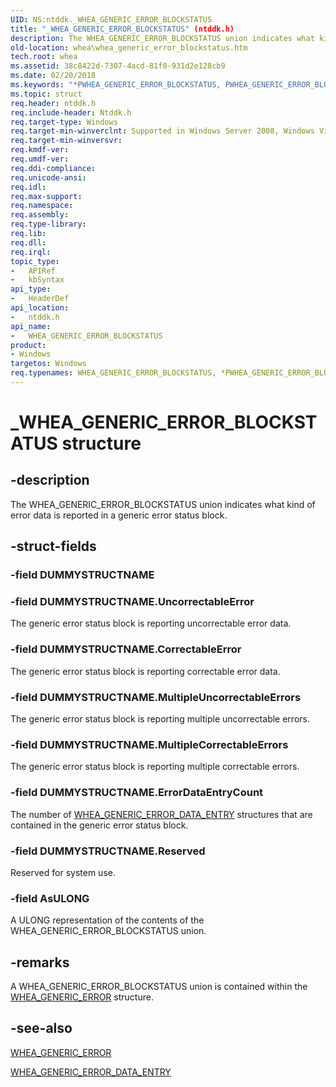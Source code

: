 ```yaml
---
UID: NS:ntddk._WHEA_GENERIC_ERROR_BLOCKSTATUS
title: "_WHEA_GENERIC_ERROR_BLOCKSTATUS" (ntddk.h)
description: The WHEA_GENERIC_ERROR_BLOCKSTATUS union indicates what kind of error data is reported in a generic error status block.
old-location: whea\whea_generic_error_blockstatus.htm
tech.root: whea
ms.assetid: 38c8422d-7307-4acd-81f0-931d2e128cb9
ms.date: 02/20/2018
ms.keywords: "*PWHEA_GENERIC_ERROR_BLOCKSTATUS, PWHEA_GENERIC_ERROR_BLOCKSTATUS, PWHEA_GENERIC_ERROR_BLOCKSTATUS union pointer [WHEA Drivers and Applications], WHEA_GENERIC_ERROR_BLOCKSTATUS, WHEA_GENERIC_ERROR_BLOCKSTATUS union [WHEA Drivers and Applications], _WHEA_GENERIC_ERROR_BLOCKSTATUS, ntddk/PWHEA_GENERIC_ERROR_BLOCKSTATUS, ntddk/WHEA_GENERIC_ERROR_BLOCKSTATUS, whea.whea_generic_error_blockstatus, whearef_2137a60a-daff-4a33-a516-c9ae87e2f11c.xml"
ms.topic: struct
req.header: ntddk.h
req.include-header: Ntddk.h
req.target-type: Windows
req.target-min-winverclnt: Supported in Windows Server 2008, Windows Vista SP1, and later versions of Windows.
req.target-min-winversvr: 
req.kmdf-ver: 
req.umdf-ver: 
req.ddi-compliance: 
req.unicode-ansi: 
req.idl: 
req.max-support: 
req.namespace: 
req.assembly: 
req.type-library: 
req.lib: 
req.dll: 
req.irql: 
topic_type:
-	APIRef
-	kbSyntax
api_type:
-	HeaderDef
api_location:
-	ntddk.h
api_name:
-	WHEA_GENERIC_ERROR_BLOCKSTATUS
product:
- Windows
targetos: Windows
req.typenames: WHEA_GENERIC_ERROR_BLOCKSTATUS, *PWHEA_GENERIC_ERROR_BLOCKSTATUS
---
```


# _WHEA_GENERIC_ERROR_BLOCKSTATUS structure


## -description


The WHEA_GENERIC_ERROR_BLOCKSTATUS union indicates what kind of error data is reported in a generic error status block.


## -struct-fields




### -field DUMMYSTRUCTNAME

 


### -field DUMMYSTRUCTNAME.UncorrectableError

The generic error status block is reporting uncorrectable error data.


### -field DUMMYSTRUCTNAME.CorrectableError

The generic error status block is reporting correctable error data.


### -field DUMMYSTRUCTNAME.MultipleUncorrectableErrors

The generic error status block is reporting multiple uncorrectable errors.


### -field DUMMYSTRUCTNAME.MultipleCorrectableErrors

The generic error status block is reporting multiple correctable errors.


### -field DUMMYSTRUCTNAME.ErrorDataEntryCount

The number of <a href="https://msdn.microsoft.com/library/windows/hardware/ff560529">WHEA_GENERIC_ERROR_DATA_ENTRY</a> structures that are contained in the generic error status block.


### -field DUMMYSTRUCTNAME.Reserved

Reserved for system use.


### -field AsULONG

A ULONG representation of the contents of the WHEA_GENERIC_ERROR_BLOCKSTATUS union.


## -remarks



A WHEA_GENERIC_ERROR_BLOCKSTATUS union is contained within the <a href="https://msdn.microsoft.com/library/windows/hardware/ff560524">WHEA_GENERIC_ERROR</a> structure.




## -see-also




<a href="https://msdn.microsoft.com/library/windows/hardware/ff560524">WHEA_GENERIC_ERROR</a>



<a href="https://msdn.microsoft.com/library/windows/hardware/ff560529">WHEA_GENERIC_ERROR_DATA_ENTRY</a>
 

 


